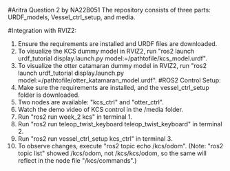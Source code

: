 #Aritra Question 2 by NA22B051
The repository consists of three parts: URDF_models, Vessel_ctrl_setup, and media.

#Integration with RVIZ2:
1. Ensure the requirements are installed and URDF files are downloaded.
2. To visualize the KCS dummy model in RVIZ2, run "ros2 launch urdf_tutorial display.launch.py model:=/pathtofile/kcs_model.urdf".
3. To visualize the otter catamaran dummy model in RVIZ2, run "ros2 launch urdf_tutorial display.launch.py model:=/pathtofile/otter_katamaran_model.urdf".
#ROS2 Control Setup:
1. Make sure the requirements are installed, and the vessel_ctrl_setup folder is downloaded.
2. Two nodes are available: "kcs_ctrl" and "otter_ctrl".
3. Watch the demo video of KCS control in the /media folder.
4. Run "ros2 run week_2 kcs" in terminal 1.
5. Run "ros2 run teleop_twist_keyboard teleop_twist_keyboard" in terminal 2.
6. Run "ros2 run vessel_ctrl_setup kcs_ctrl" in terminal 3.
7. To observe changes, execute "ros2 topic echo /kcs/odom". (Note: "ros2 topic list" showed /kcs/odom, not /kcs/kcs/odom, so the same will reflect in the node file "/kcs/commands".)

